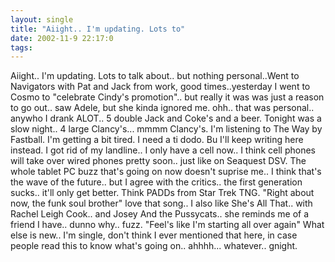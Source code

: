 ```yaml
---
layout: single
title: "Aiight.. I'm updating. Lots to"
date: 2002-11-9 22:17:0
tags: 
---
```


Aiight.. I'm updating. Lots to talk about.. but nothing personal..Went to Navigators with Pat and Jack from work, good times..yesterday I went to Cosmo to "celebrate Cindy's promotion".. but really it was was just a reason to go out.. saw Adele, but she kinda ignored me. ohh.. that was personal.. anywho I drank ALOT.. 5 double Jack and Coke's and a beer. Tonight was a slow night.. 4 large Clancy's... mmmm Clancy's. I'm listening to The Way by Fastball. I'm getting a bit tired. I need a ti dodo. Bu I'll keep writing here instead. I got rid of my landline.. I only have a cell now.. I think cell phones will take over wired phones pretty soon.. just like on Seaquest DSV. The whole tablet PC buzz that's going on now doesn't suprise me.. I think that's the wave of the future.. but I agree with the critics.. the first generation sucks.. it'll only get better. Think PADDs from Star Trek TNG. "Right about now, the funk soul brother" love that song.. I also like She's All That.. with Rachel Leigh Cook.. and Josey And the Pussycats.. she reminds me of a friend I have.. dunno why.. fuzz. "Feel's like I'm starting all over again" What else is new.. I'm single, don't think I ever mentioned that here, in case people read this to know what's going on.. ahhhh... whatever.. gnight.

